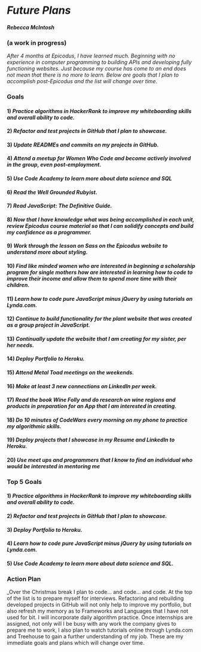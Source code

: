 # _Future Plans_

#### _Rebecca McIntosh_

### (a work in progress)

_After 4 months at Epicodus, I have learned much.  Beginning with no experience in computer programming to building APIs and developing fully functioning websites.  Just because my course has come to an end does not mean that there is no more to learn.  Below are goals that I plan to accomplish post-Epicodus and the list will change over time._


### Goals

#### 1) _Practice algorithms in HackerRank to improve my whiteboarding skills and overall ability to code._
#### 2) _Refactor and test projects in GitHub that I plan to showcase._
#### 3) _Update READMEs and commits on my projects in GitHub._
#### 4) _Attend a meetup for Women Who Code and become actively involved in the group, even post-employment._
#### 5) _Use Code Academy to learn more about data science and SQL_
#### 6) _Read the Well Grounded Rubyist._
#### 7) _Read JavaScript: The Definitive Guide._
#### 8) _Now that I have knowledge what was being accomplished in each unit, review Epicodus course material so that I can solidify concepts and build my confidence as a programmer._
#### 9) _Work through the lesson on Sass on the Epicodus website to understand more about styling._
#### 10) _Find like minded women who are interested in beginning a scholarship program for single mothers how are interested in learning how to code to improve their income and allow them to spend more time with their children._
#### 11) _Learn how to code pure JavaScript minus jQuery by using tutorials on Lynda.com._
#### 12) _Continue to build functionality for the plant website that was created as a group project in JavaScript._
#### 13) _Continually update the website that I am creating for my sister, per her needs._
#### 14) _Deploy Portfolio to Heroku._
#### 15) _Attend Metal Toad meetings on the weekends._
#### 16) _Make at least 3 new connections on LinkedIn per week._
#### 17) _Read the book Wine Folly and do research on wine regions and products in preparation for an App that I am interested in creating._
#### 18) _Do 10 minutes of CodeWars every morning on my phone to practice my algorithmic skills._
#### 19) _Deploy projects that I showcase in my Resume and LinkedIn to Heroku._
#### 20) _Use meet ups and programmers that I know to find an individual who would be interested in mentoring me_


### Top 5 Goals

#### 1) _Practice algorithms in HackerRank to improve my whiteboarding skills and overall ability to code._
#### 2) _Refactor and test projects in GitHub that I plan to showcase._
#### 3) _Deploy Portfolio to Heroku._
#### 4) _Learn how to code pure JavaScript minus jQuery by using tutorials on Lynda.com._
#### 5) _Use Code Academy to learn more about data science and SQL._


### Action Plan

_Over the Christmas break I plan to code... and code... and code.  At the top of the list is to prepare myself for interviews.  Refactoring and rebuilding developed projects in GitHub will not only help to improve my portfolio, but also refresh my memory as to Frameworks and Languages that I have not used for bit. I will incorporate daily algorithm practice.  Once internships are assigned, not only will I be busy with any work the company gives to prepare me to work, I also plan to watch tutorials online through Lynda.com and Treehouse to gain a further understanding of my job. These are my immediate goals and plans which will change over time. 
